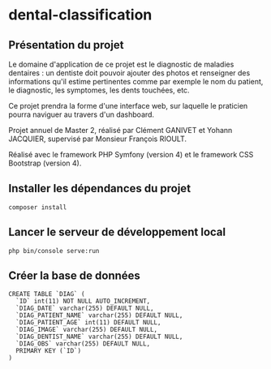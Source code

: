 # dental-classification

## Présentation du projet
Le domaine d'application de ce projet est le diagnostic de maladies dentaires : un dentiste doit pouvoir ajouter des photos et renseigner des informations qu'il estime pertinentes comme par exemple le nom du patient, le diagnostic, les symptomes, les dents touchées, etc.

Ce projet prendra la forme d'une interface web, sur laquelle le praticien pourra naviguer au travers d'un dashboard.

Projet annuel de Master 2, réalisé par Clément GANIVET et Yohann JACQUIER, supervisé par Monsieur François RIOULT.

Réalisé avec le framework PHP Symfony (version 4) et le framework CSS Bootstrap (version 4).

## Installer les dépendances du projet
```
composer install
```

## Lancer le serveur de développement local
```
php bin/console serve:run
```

## Créer la base de données
```
CREATE TABLE `DIAG` (
  `ID` int(11) NOT NULL AUTO_INCREMENT,
  `DIAG_DATE` varchar(255) DEFAULT NULL,
  `DIAG_PATIENT_NAME` varchar(255) DEFAULT NULL,
  `DIAG_PATIENT_AGE` int(11) DEFAULT NULL,
  `DIAG_IMAGE` varchar(255) DEFAULT NULL,
  `DIAG_DENTIST_NAME` varchar(255) DEFAULT NULL,
  `DIAG_OBS` varchar(255) DEFAULT NULL,
  PRIMARY KEY (`ID`)
)
```
